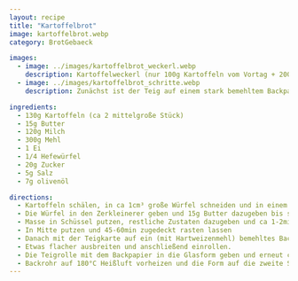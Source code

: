 ```yaml
---
layout: recipe
title: "Kartoffelbrot"
image: kartoffelbrot.webp
category: BrotGebaeck

images:
  - image: ../images/kartoffelbrot_weckerl.webp
    description: Kartoffelweckerl (nur 100g Kartoffeln vom Vortag + 200ml Wasser in Zerkleinerer) + 300g Mehl 1/4 Hefe, 20g Zucker, 5g Salz, 30g Olivenöl. Auf gut bemehltes Backpapier; in 8 Stk teilen, rund formen, 30min gehen lassen, Besprühen und mit Sesam belegen; bei 200°C Ober/Unterhitze 15min ins Rohr
  - image: ../images/kartoffelbrot_schritte.webp
    description: Zunächst ist der Teig auf einem stark bemehltem Backpapier, danach oben Mehl und etwas flach drücken, danach einrollen und in Glasform geben

ingredients:
  - 130g Kartoffeln (ca 2 mittelgroße Stück)
  - 15g Butter
  - 120g Milch
  - 300g Mehl
  - 1 Ei
  - 1/4 Hefewürfel
  - 20g Zucker
  - 5g Salz
  - 7g olivenöl

directions:
  - Kartoffeln schälen, in ca 1cm³ große Würfel schneiden und in einem Topf mit Salzwasser (alle Würfel sollen bedeckt sein) aufkochen und ca 15min auf Stufe 7 kochen bis sie weich sind
  - Die Würfel in den Zerkleinerer geben und 15g Butter dazugeben bis sie etwas geschmolzen ist. Danach die Milch dazugeben und zerkleinern bis es eine homogene Masse ist (bei mehligen Kartoffeln könnte man sie auch stampfen)
  - Masse in Schüssel putzen, restliche Zustaten dazugeben und ca 1-2min Stufe 2 danach 5min Stufe 3 kneten
  - In Mitte putzen und 45-60min zugedeckt rasten lassen
  - Danach mit der Teigkarte auf ein (mit Hartweizenmehl) bemehltes Backpapier putzen und darauf noch etwas Mehl geben (Ziel ist dass es nicht anklebt)
  - Etwas flacher ausbreiten und anschließend einrollen.
  - Die Teigrolle mit dem Backpapier in die Glasform geben und erneut ca 45min zugedeckt rasten lassen
  - Backrohr auf 180°C Heißluft vorheizen und die Form auf die zweite Schiene von unten stellen und ca 20-25min lang backen (letztens nicht ganz durch daher besser 25-30min machen oder statt Backpapier in ausgefettete Glasform geben)
---
```

